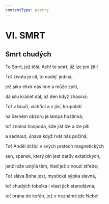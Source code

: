 ```yaml
---
contentType: poetry
---
```


# VI. SMRT

## Smrt chudých

To Smrt, jež těší. Ach! to smrt, jíž lze jen žíti!

Toť života je cíl, to naděj’ jediná,

jež jako elixir nás hne a může zpíti,

dá sílu kráčet dál, až den když zhasíná;

Toť v bouři, vichřici a v jíní, krupobití

na černém obzoru je lampa hostinná;

toť známá hospoda, kde jíst lze a lze píti

a sednout, únava když rvát nás počíná;

Toť Anděl držící v svých prstech magnetických

sen, spánek, který pln jest darův extatických,

jenž lože ustýlá těm, hlad jež s nouzí střebe;

Toť sláva Boha jest, mystická sýpka slavná,

toť chudých tobolka i vlast jich starodávná,

toť brána do kořán, jež v neznámé jde Nebe!
